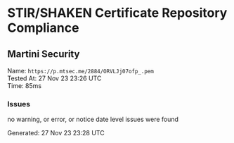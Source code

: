 # STIR/SHAKEN Certificate Repository Compliance

## Martini Security

Name: `https://p.mtsec.me/2884/ORVLJj07ofp_.pem`\
Tested At: 27 Nov 23 23:26 UTC\
Time: 85ms

### Issues

no warning, or error, or notice date level issues were found

Generated: 27 Nov 23 23:28 UTC